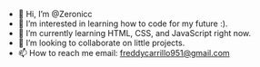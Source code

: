 - 👋 Hi, I’m @Zeronicc
- 👀 I’m interested in learning how to code for my future :).
- 🌱 I’m currently learning HTML, CSS, and JavaScript right now.
- 💞️ I’m looking to collaborate on little projects.
- 📫 How to reach me email: freddycarrillo951@gmail.com

<!---
Zeronicc/Zeronicc is a ✨ special ✨ repository because its `README.md` (this file) appears on your GitHub profile.
You can click the Preview link to take a look at your changes.
--->
